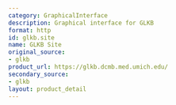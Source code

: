 ```yaml
---
category: GraphicalInterface
description: Graphical interface for GLKB
format: http
id: glkb.site
name: GLKB Site
original_source:
- glkb
product_url: https://glkb.dcmb.med.umich.edu/
secondary_source:
- glkb
layout: product_detail
---
```

